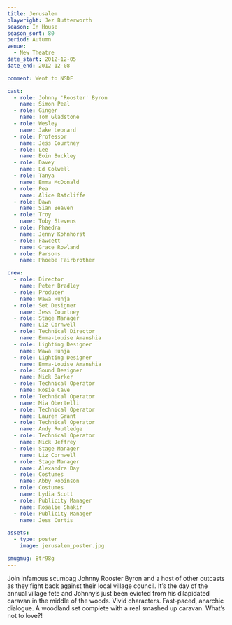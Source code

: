 ```yaml
---
title: Jerusalem
playwright: Jez Butterworth
season: In House
season_sort: 80
period: Autumn
venue:
  - New Theatre
date_start: 2012-12-05
date_end: 2012-12-08

comment: Went to NSDF

cast:
  - role: Johnny 'Rooster' Byron
    name: Simon Peal
  - role: Ginger
    name: Tom Gladstone
  - role: Wesley
    name: Jake Leonard
  - role: Professor
    name: Jess Courtney
  - role: Lee
    name: Eoin Buckley
  - role: Davey
    name: Ed Colwell
  - role: Tanya
    name: Emma McDonald
  - role: Pea
    name: Alice Ratcliffe
  - role: Dawn
    name: Sian Beaven
  - role: Troy
    name: Toby Stevens
  - role: Phaedra
    name: Jenny Kohnhorst
  - role: Fawcett
    name: Grace Rowland
  - role: Parsons
    name: Phoebe Fairbrother

crew:
  - role: Director
    name: Peter Bradley
  - role: Producer
    name: Wawa Hunja
  - role: Set Designer
    name: Jess Courtney
  - role: Stage Manager
    name: Liz Cornwell
  - role: Technical Director
    name: Emma-Louise Amanshia
  - role: Lighting Designer
    name: Wawa Hunja
  - role: Lighting Designer
    name: Emma-Louise Amanshia
  - role: Sound Designer
    name: Nick Barker
  - role: Technical Operator
    name: Rosie Cave
  - role: Technical Operator
    name: Mia Obertelli
  - role: Technical Operator
    name: Lauren Grant
  - role: Technical Operator
    name: Andy Routledge
  - role: Technical Operator
    name: Nick Jeffrey
  - role: Stage Manager
    name: Liz Cornwell
  - role: Stage Manager
    name: Alexandra Day
  - role: Costumes
    name: Abby Robinson
  - role: Costumes
    name: Lydia Scott
  - role: Publicity Manager
    name: Rosalie Shakir
  - role: Publicity Manager
    name: Jess Curtis

assets:
  - type: poster
    image: jerusalem_poster.jpg

smugmug: Btr98g
---
```


Join infamous scumbag Johnny Rooster Byron and a host of other outcasts as they fight back against their local village council. It’s the day of the annual village fete and Johnny’s just been evicted from his dilapidated caravan in the middle of the woods. Vivid characters. Fast-paced, anarchic dialogue. A woodland set complete with a real smashed up caravan. What’s not to love?!
